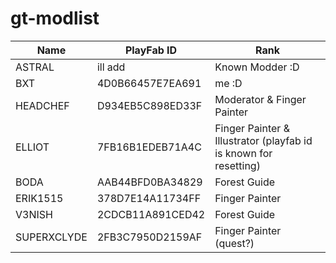 # gt-modlist

|Name|PlayFab ID|Rank|
|------|----|----|
|ASTRAL|ill add|Known Modder :D|
|BXT|4D0B66457E7EA691|me :D|
|HEADCHEF|D934EB5C898ED33F|Moderator & Finger Painter|
|ELLIOT|7FB16B1EDEB71A4C|Finger Painter & Illustrator (playfab id is known for resetting)|
|BODA|AAB44BFD0BA34829|Forest Guide|
|ERIK1515|378D7E14A11734FF|Finger Painter|
|V3NISH|2CDCB11A891CED42|Forest Guide|
|SUPERXCLYDE|2FB3C7950D2159AF|Finger Painter (quest?)|
